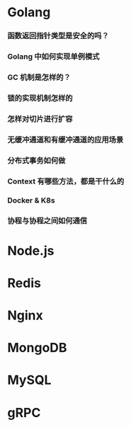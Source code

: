 # Golang
### 函数返回指针类型是安全的吗？
### Golang 中如何实现单例模式
### GC 机制是怎样的？
### 锁的实现机制怎样的
### 怎样对切片进行扩容
### 无缓冲通道和有缓冲通道的应用场景
### 分布式事务如何做
### Context 有哪些方法，都是干什么的
### Docker & K8s
### 协程与协程之间如何通信

# Node.js

# Redis

# Nginx

# MongoDB

# MySQL

# gRPC